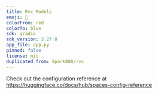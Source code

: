 ```yaml
---
title: Rvc Models
emoji: 🎤
colorFrom: red
colorTo: blue
sdk: gradio
sdk_version: 3.27.0
app_file: app.py
pinned: false
license: mit
duplicated_from: Spark808/rvc
---
```


Check out the configuration reference at https://huggingface.co/docs/hub/spaces-config-reference

